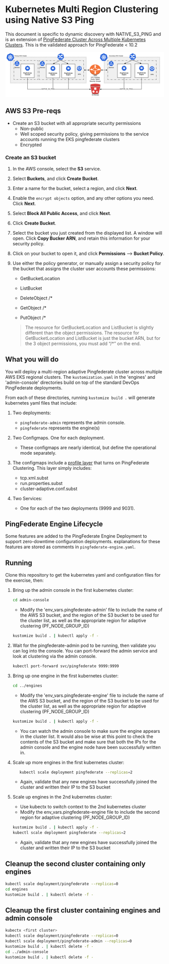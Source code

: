 # Kubernetes Multi Region Clustering using Native S3 Ping

This document is specific to dynamic discovery with  NATIVE_S3_PING and is an extension of [PingFederate Cluster Across Multiple Kubernetes Clusters](./deployK8sPFclusters.md). This is the validated approach for PingFederate < 10.2

![PingFederate AWS MultiRegion Deployment Diagram](images/pf_aws_overview_diagram.png)

## AWS S3 Pre-reqs
- Create an S3 bucket with all appropriate security permissions
  - Non-public
  - Well scoped security policy, giving permissions to the service accounts running the EKS pingfederate clusters
  - Encrypted


### Create an S3 bucket

1. In the AWS console, select the **S3** service.

2. Select **Buckets**, and click **Create Bucket**.

3. Enter a name for the bucket, select a region, and click **Next**.

4. Enable the `encrypt objects` option, and any other options you need. Click **Next**.

5. Select **Block All Public Access**, and click **Next**.

6. Click **Create Bucket**.

7. Select the bucket you just created from the displayed list. A window will open. Click **Copy Bucker ARN**, and retain this information for your security policy.

8. Click on your bucket to open it, and click **Permissions** --> **Bucket Policy**.

9. Use either the policy generator, or manually assign a security policy for the bucket that assigns the cluster user accounts these permissions:

    * GetBucketLocation
    
    * ListBucket
    
    * DeleteObject /*
    
    * GetObject /*
    
    * PutObject /*

   > The resource for GetBucketLocation and ListBucket is slightly different than the object permissions.  The resource for GetBucketLocation and ListBucket is just the bucket ARN, but for the 3 object permissions, you must add “/*” on the end.



## What you will do

You will deploy a multi-region adaptive Pingfederate cluster across multiple AWS EKS regional clusters.
The `kustomization.yaml` in the 'engines' and 'admin-console' directories build on top of the standard DevOps PingFederate deployments.

From each of these directories, running `kustomize build .`
will generate kubernetes yaml files that include:

1. Two deployments:
    - `pingfederate-admin` represents the admin console.
    - `pingfederate` represents the engine(s)

1. Two Configmaps. One for each deployment.
    - These configmaps are nearly identical, but define the operational mode separately.

1. The configmaps include a [profile layer](https://github.com/pingidentity/pingidentity-server-profiles/tree/master/pf-k8s-multi-clustering-native-s3-ping) that turns on PingFederate Clustering. This layer simply includes:
    - tcp.xml.subst
    - run.properties.subst
    - cluster-adaptive.conf.subst

1. Two Services:
    - One for each of the two deployments (9999 and 9031).

## PingFederate Engine Lifecycle

Some features are added to the PingFederate Engine Deployment to support zero-downtime configuration deployments. explanations for these features are stored as comments in `pingfederate-engine.yaml`.


## Running

Clone this repository to get the kubernetes yaml and configuration files for the exercise, then:

1. Bring up the admin console in the first kubernetes cluster:

   ```bash
   cd admin-console
   ```

   - Modify the 'env_vars.pingfederate-admin' file to include the name of the AWS S3 bucket, and the region of the S3 bucket to be used for the cluster list, as well as the appropriate region for adaptive clustering (PF_NODE_GROUP_ID)

   ```bash
   kustomize build . | kubectl apply -f -
   ```

1. Wait for the pingfederate-admin pod to be running, then validate you can log into the console. You can port-forward the admin service and look at clustering via the admin console.

   ```bash
   kubectl port-forward svc/pingfederate 9999:9999
   ```

1. Bring up one engine in the first kubernetes cluster:

   ```bash
   cd ../engines
   ```

   - Modify the 'env_vars.pingfederate-engine' file to include the name of the AWS S3 bucket, and the region of the S3 bucket to be used for the cluster list, as well as the appropriate region for   adaptive clustering (PF_NODE_GROUP_ID)

   ```bash
   kustomize build . | kubectl apply -f -
   ```

   - You can watch the admin console to make sure the engine appears in the cluster list.   It would also be wise at this point to check the contents of the S3 bucket and make sure that both the IPs for the admin console and the engine node have been successfully written in.

1. Scale up more engines in the first kubernetes cluster:

   ```bash
      kubectl scale deployment pingfederate --replicas=2
   ```

   - Again, validate that any new engines have successfully joined the cluster and written their IP to the S3 bucket

1. Scale up engines in the 2nd kubernetes cluster:
   - Use kubectx to switch context to the 2nd kubernetes cluster
   - Modify the env_vars.pingfederate-engine file to include the second region for adaptive clustering
     (PF_NODE_GROUP_ID)

   ```bash
   kustomize build . | kubectl apply -f -
   kubectl scale deployment pingfederate --replicas=2
   ```

   - Again, validate that any new engines have successfully joined the cluster and written their IP to the S3 bucket

## Cleanup the second cluster containing only engines

```bash
kubectl scale deployment/pingfederate --replicas=0
cd engines
kustomize build . | kubectl delete -f -
```

## Cleanup the first cluster containing engines and admin console

```bash
kubectx <first cluster>
kubectl scale deployment/pingfederate --replicas=0
kubectl scale deployment/pingfederate-admin --replicas=0
kustomize build . | kubectl delete -f -
cd ../admin-console
kustomize build . | kubectl delete -f -
```
